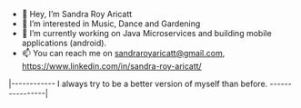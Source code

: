 - 👋 Hey, I’m Sandra Roy Aricatt
- 👀 I’m interested in Music, Dance and Gardening
- 🌱 I’m currently working on Java Microservices and building mobile applications (android).
- 📫 You can reach me on sandraroyaricatt@gmail.com, https://www.linkedin.com/in/sandra-roy-aricatt/

|------------   I always try to be a better version of myself than before. ----------------|

<!---
SANDRA1ROY1/SANDRA1ROY1 is a ✨ special ✨ repository because its `README.md` (this file) appears on your GitHub profile.
You can click the Preview link to take a look at your changes.
--->
